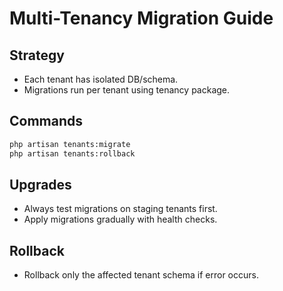 # Multi-Tenancy Migration Guide

## Strategy
- Each tenant has isolated DB/schema.  
- Migrations run per tenant using tenancy package.  

## Commands
```bash
php artisan tenants:migrate
php artisan tenants:rollback
```

## Upgrades
- Always test migrations on staging tenants first.  
- Apply migrations gradually with health checks.  

## Rollback
- Rollback only the affected tenant schema if error occurs.  
